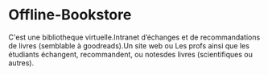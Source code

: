 # Offline-Bookstore
C'est une bibliotheque virtuelle.Intranet d’échanges et de recommandations de livres (semblable à goodreads).Un site web ou Les profs ainsi que les étudiants échangent, recommandent, ou notesdes livres (scientifiques ou autres).
